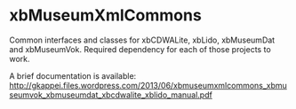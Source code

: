xbMuseumXmlCommons
==================

Common interfaces and classes for xbCDWALite, xbLido, xbMuseumDat and xbMuseumVok.
Required dependency for each of those projects to work.

A brief documentation is available:
http://gkappei.files.wordpress.com/2013/06/xbmuseumxmlcommons_xbmuseumvok_xbmuseumdat_xbcdwalite_xblido_manual.pdf
